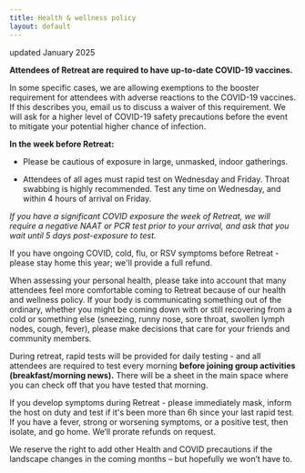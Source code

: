 ```yaml
---
title: Health & wellness policy
layout: default
---
```

updated January 2025

**Attendees of Retreat are required to have up-to-date COVID-19 vaccines.**

In some specific cases, we are allowing exemptions to the booster requirement for attendees with adverse reactions to the COVID-19 vaccines. If this describes you, email us to discuss a waiver of this requirement. We will ask for a higher level of COVID-19 safety precautions before the event to mitigate your potential higher chance of infection.

**In the week before Retreat:** 

- Please be cautious of exposure in large, unmasked, indoor gatherings. 

- Attendees of all ages must rapid test on Wednesday and Friday. Throat swabbing is highly recommended. Test any time on Wednesday, and within 4 hours of arrival on  Friday. 

*If you have a significant COVID exposure the week of Retreat, we will require a negative NAAT or PCR test prior to your arrival, and ask that you wait until 5 days post-exposure to test.*


If you have ongoing COVID, cold, flu, or RSV symptoms before Retreat - please stay home this year; we'll provide a full refund. 

When assessing your personal health, please take into account that many attendees feel more comfortable coming to Retreat because of our health and wellness policy. If your body is communicating something out of the ordinary, whether you might be coming down with or still recovering from a cold or something else (sneezing, runny nose, sore throat, swollen lymph nodes, cough, fever), please make decisions that care for your friends and community members.

During retreat, rapid tests will be provided for daily testing - and all attendees are required to test every morning **before joining group activities (breakfast/morning news).** There will be a sheet in the main space where you can check off that you have tested that morning. 

If you develop symptoms during Retreat - please immediately mask, inform the host on duty and test if it's been more than 6h since your last rapid test. If you have a fever, strong or worsening symptoms, or a positive test, then isolate, and go home. We’ll prorate refunds on request. 

We reserve the right to add other Health and COVID precautions if the landscape changes in the coming months – but hopefully we won’t have to.


